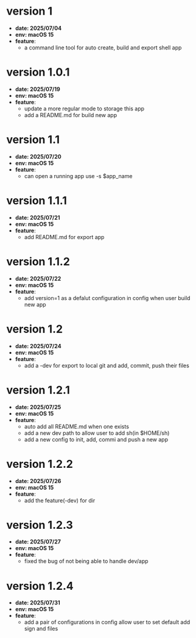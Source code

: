 # version 1
- **date: 2025/07/04**
- **env: macOS 15**
- **feature**:
    - a command line tool for auto create, build and export shell app
 
# version 1.0.1
- **date: 2025/07/19**
- **env: macOS 15**
- **feature**:
    - update a more regular mode to storage this app
    - add a README.md for build new app
   
# version 1.1
- **date: 2025/07/20**
- **env: macOS 15**
- **feature**:
    - can open a running app use -s $app_name

# version 1.1.1
- **date: 2025/07/21**
- **env: macOS 15**
- **feature**:
    - add README.md for export app

# version 1.1.2
- **date: 2025/07/22**
- **env: macOS 15**
- **feature**:
    - add version=1 as a defalut configuration in config when user build new app

# version 1.2
- **date: 2025/07/24**
- **env: macOS 15**
- **feature**:
    - add a -dev for export to local git and add, commit, push their files 

# version 1.2.1
- **date: 2025/07/25**
- **env: macOS 15**
- **feature**:
    - auto add all README.md when one exists
    - add a new dev path to allow user to add sh(in $HOME/sh)
    - add a new config to init, add, commi and push a new app

# version 1.2.2
- **date: 2025/07/26**
- **env: macOS 15**
- **feature**:
    - add the feature(-dev) for dir  

# version 1.2.3
- **date: 2025/07/27**
- **env: macOS 15**
- **feature**:
    - fixed the bug of not being able to handle dev/app

# version 1.2.4
- **date: 2025/07/31**
- **env: macOS 15**
- **feature**:
    - add a pair of configurations in config allow user to set default add sign and files
